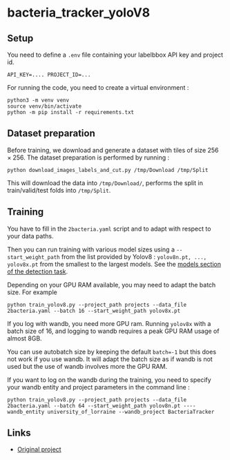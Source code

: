 # bacteria_tracker_yoloV8

## Setup

You need to define a `.env` file containing your labelbbox API key and project id.

`
API_KEY=....
PROJECT_ID=...
`

For running the code, you need to create a virtual environment :

```
python3 -m venv venv
source venv/bin/activate
python -m pip install -r requirements.txt
```

## Dataset preparation

Before training, we download and generate a dataset with tiles of size $256 \times 256$. The dataset preparation is
performed by running :

```
python download_images_labels_and_cut.py /tmp/Download /tmp/Split
```

This will download the data into `/tmp/Download/`, performs the split in train/valid/test folds into `/tmp/Split`.

## Training

You have to fill in the `2bacteria.yaml` script and to adapt with respect to your data paths.

Then you can run training with various model sizes using a `--start_weight_path` from the list provided by Yolov8 :
`yolov8n.pt, ..., yolov8x.pt` from the smallest to the largest models. See the [models section of the detection
task](https://docs.ultralytics.com/tasks/detect/).

Depending on your GPU RAM available, you may need to adapt the batch size. For example

```
python train_yolov8.py --project_path projects --data_file 2bacteria.yaml --batch 16 --start_weight_path yolov8x.pt
```

If you log with wandb, you need more GPU ram. Running `yolov8x` with a batch size of $16$, and logging to wandb requires
a peak GPU RAM usage of almost 8GB.

You can use autobatch size by keeping the default `batch=-1` but this does not work if you use wandb. It will adapt the
batch size as if wandb is not used but the use of wandb involves more the GPU RAM.

If you want to log on the wandb during the training, you need to specify your wandb entity and project parameters in the command line :

```
python train_yolov8.py --project_path projects --data_file 2bacteria.yaml --batch 64 --start_weight_path yolov8n.pt ----wandb_entity university_of_lorraine --wandb_project BacteriaTracker 
```


## Links

- [Original project](https://github.com/Valentin-42/bacteria_tracker)

